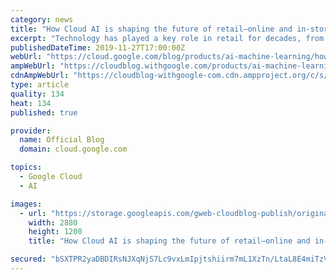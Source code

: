 ```yaml
---
category: news
title: "How Cloud AI is shaping the future of retail—online and in-store"
excerpt: "Technology has played a key role in retail for decades, from early innovations like barcode scanning and digital point of sale devices, to the global frontier of modern logistics. Through it all, however, the fundamentals remain the same: retailers generate huge quantities of data, face unpredictable"
publishedDateTime: 2019-11-27T17:00:00Z
webUrl: "https://cloud.google.com/blog/products/ai-machine-learning/how-cloud-ai-shaping-future-retailonline-and-store/"
ampWebUrl: "https://cloudblog.withgoogle.com/products/ai-machine-learning/how-cloud-ai-shaping-future-retailonline-and-store/amp/"
cdnAmpWebUrl: "https://cloudblog-withgoogle-com.cdn.ampproject.org/c/s/cloudblog.withgoogle.com/products/ai-machine-learning/how-cloud-ai-shaping-future-retailonline-and-store/amp/"
type: article
quality: 134
heat: 134
published: true

provider:
  name: Official Blog
  domain: cloud.google.com

topics:
  - Google Cloud
  - AI

images:
  - url: "https://storage.googleapis.com/gweb-cloudblog-publish/original_images/Google_Cloud_Fashion.jpg"
    width: 2880
    height: 1200
    title: "How Cloud AI is shaping the future of retail—online and in-store"

secured: "bSXTPR2yaDBDIRsNJXqNjS7Lc9vxLmIpjtshiirm7mL1XzTn/LtaL8E4miTzVTsbqiJsB4Y7PHzJKEiXqZcZOBJv6uVoRofoarGI4j6h2l4S8+PvBrCuqOmIKrgbDdaUd1GX/h341r0IQJajm4Odf9X0e24W2jYB0lJQ/ayda5O3fxTG0HVJHHL/mWWzmwp/vUWb2rzmJKEHtCnbXIWvlcedPeEhE35ANc3Gj0lxtm/JMhrleldpfqAgHqADrvS5Q+AxifglD1rjbsFtuIiA6+QZeijbfO9pKOaCt5vuDpSOXHAh4UFQ47ftupbvERPKmmcq6a7KmwOpGp57lv+zkA==;qzF5FttRFMdogVf9/5Khvw=="
---
```


